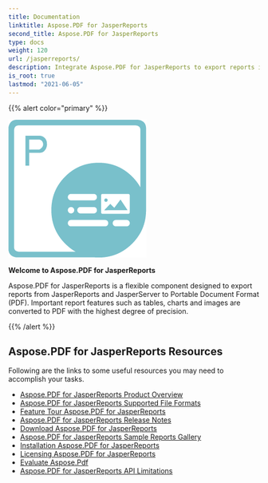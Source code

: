 ```yaml
---
title: Documentation
linktitle: Aspose.PDF for JasperReports
second_title: Aspose.PDF for JasperReports
type: docs
weight: 120
url: /jasperreports/
description: Integrate Aspose.PDF for JasperReports to export reports into professional-grade PDFs. Enhance your JasperReports capabilities effortlessly.
is_root: true
lastmod: "2021-06-05"
---
```


{{% alert color="primary" %}}

![todo:image_alt_text](aspose_pdf-for-jasperreports.png)

**Welcome to Aspose.PDF for JasperReports**

Aspose.PDF for JasperReports is a flexible component designed to export reports from JasperReports and JasperServer to Portable Document Format (PDF). Important report features such as tables, charts and images are converted to PDF with the highest degree of precision.

{{% /alert %}}

## **Aspose.PDF for JasperReports Resources**

Following are the links to some useful resources you may need to accomplish your tasks.

- [Aspose.PDF for JasperReports Product Overview](/pdf/jasperreports/product-overview/)
- [Aspose.PDF for JasperReports Supported File Formats](/pdf/jasperreports/supported-file-formats/)
- [Feature Tour Aspose.PDF for JasperReports](/pdf/jasperreports/feature-tour/)
- [Aspose.PDF for JasperReports Release Notes](https://releases.aspose.com/pdf/jassperreport/release-notes/)
- [Download Aspose.PDF for JasperReports](https://releases.aspose.com/pdf/jassperreport/)
- [Aspose.PDF for JasperReports Sample Reports Gallery](/pdf/jasperreports/sample-reports-gallery/)
- [Installation Aspose.PDF for JasperReports](/pdf/jasperreports/installation/)
- [Licensing Aspose.PDF for JasperReports](/pdf/jasperreports/licensing/)
- [Evaluate Aspose.Pdf](/pdf/jasperreports/evaluate-aspose-pdf/)
- [Aspose.PDF for JasperReports  API Limitations](/pdf/jasperreports/api-limitations/)
